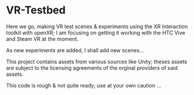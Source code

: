# VR-Testbed

Here we go, making VR test scenes & experiments using the XR Interaction toolkit with openXR; I am focusing on getting it working with the HTC Vive and Steam VR at the moment.

As new experiments are added, I shall add new scenes...

This project contains assets from various sources like Unity; theses assets are subject to the licensing agreements of the orginal providers of said assets.

This code is rough & not quite ready; use at your own caution ...
